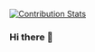 [![Contribution Stats](https://github-contribution-stats.vercel.app/api/?username=lorddashme)](https://github.com/LordDashMe/github-contribution-stats/)


### Hi there 👋

<!--
**iskakovs/iskakovs** is a ✨ _special_ ✨ repository because its `README.md` (this file) appears on your GitHub profile.

Here are some ideas to get you started:

- 🔭 I’m currently working on ...
- 🌱 I’m currently learning ...
- 👯 I’m looking to collaborate on ...
- 🤔 I’m looking for help with ...
- 💬 Ask me about ...
- 📫 How to reach me: ...
- 😄 Pronouns: ...
- ⚡ Fun fact: ...
-->
